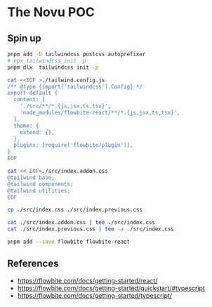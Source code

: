 # The Novu POC

## Spin up


```bash
pnpm add -D tailwindcss postcss autoprefixer
# npx tailwindcss init -p
pnpm dlx  tailwindcss init -p

cat <<EOF >./tailwind.config.js
/** @type {import('tailwindcss').Config} */
export default {
  content: [
    './src/**/*.{js,jsx,ts,tsx}',
    'node_modules/flowbite-react/**/*.{js,jsx,ts,tsx}',
  ],
  theme: {
    extend: {},
  },
  plugins: [require('flowbite/plugin')],
}
EOF

cat << EOF>./src/index.addon.css
@tailwind base;
@tailwind components;
@tailwind utilities;
EOF

cp ./src/index.css ./src/index.previous.css

cat ./src/index.addon.css | tee ./src/index.css
cat ./src/index.previous.css | tee -a ./src/index.css

pnpm add --save flowbite flowbite-react


```


## References

* https://flowbite.com/docs/getting-started/react/
* https://flowbite.com/docs/getting-started/quickstart/#typescript
* https://flowbite.com/docs/getting-started/typescript/